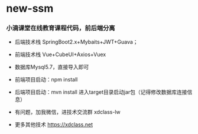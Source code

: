 # new-ssm
### 小滴课堂在线教育课程代码，前后端分离
* 后端技术栈 SpringBoot2.x+Mybaits+JWT+Guava； 
* 前端技术栈 Vue+CubeUI+Axios+Vuex
* 数据库Mysql5.7，直接导入即可

* 前端项目启动：npm install 
* 后端项目启动：mvn install 进入target目录启动jar包（记得修改数据库连接信息）


* 有问题，加我微信，进技术交流群 xdclass-lw

* 更多其他技术 https://xdclass.net  

